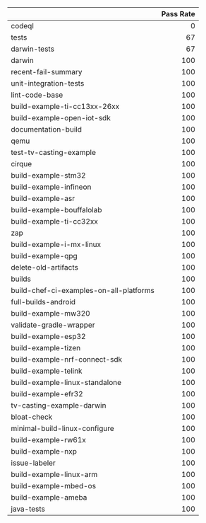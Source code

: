|                                         |   Pass Rate |
|:----------------------------------------|------------:|
| codeql                                  |           0 |
| tests                                   |          67 |
| darwin-tests                            |          67 |
| darwin                                  |         100 |
| recent-fail-summary                     |         100 |
| unit-integration-tests                  |         100 |
| lint-code-base                          |         100 |
| build-example-ti-cc13xx-26xx            |         100 |
| build-example-open-iot-sdk              |         100 |
| documentation-build                     |         100 |
| qemu                                    |         100 |
| test-tv-casting-example                 |         100 |
| cirque                                  |         100 |
| build-example-stm32                     |         100 |
| build-example-infineon                  |         100 |
| build-example-asr                       |         100 |
| build-example-bouffalolab               |         100 |
| build-example-ti-cc32xx                 |         100 |
| zap                                     |         100 |
| build-example-i-mx-linux                |         100 |
| build-example-qpg                       |         100 |
| delete-old-artifacts                    |         100 |
| builds                                  |         100 |
| build-chef-ci-examples-on-all-platforms |         100 |
| full-builds-android                     |         100 |
| build-example-mw320                     |         100 |
| validate-gradle-wrapper                 |         100 |
| build-example-esp32                     |         100 |
| build-example-tizen                     |         100 |
| build-example-nrf-connect-sdk           |         100 |
| build-example-telink                    |         100 |
| build-example-linux-standalone          |         100 |
| build-example-efr32                     |         100 |
| tv-casting-example-darwin               |         100 |
| bloat-check                             |         100 |
| minimal-build-linux-configure           |         100 |
| build-example-rw61x                     |         100 |
| build-example-nxp                       |         100 |
| issue-labeler                           |         100 |
| build-example-linux-arm                 |         100 |
| build-example-mbed-os                   |         100 |
| build-example-ameba                     |         100 |
| java-tests                              |         100 |